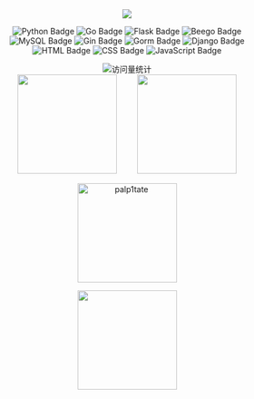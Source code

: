 <div align="center">
<!-- knock code pictures 敲代码的图片 -->
  <img src="https://cdn.jsdelivr.net/gh/palp1tate/palp1tate/img/coding.gif" /><br>

![Python Badge](https://img.shields.io/badge/Python-3776AB?logo=python&logoColor=fff&style=flat)
![Go Badge](https://img.shields.io/badge/Go-blue?logo=go&logoColor=fff&style=flat)
![Flask Badge](https://img.shields.io/badge/Flask-4FC08D?logo=flask&logoColor=fff&style=flat)
![Beego Badge](https://img.shields.io/badge/Beego-41CD52?logo=beego&logoColor=fff&style=flat)
![MySQL Badge](https://img.shields.io/badge/MySQL-47A248?logo=mysql&logoColor=fff&style=flat)
![Gin Badge](https://img.shields.io/badge/Gin-3DDC84?logo=gin&logoColor=fff&style=flat)
![Gorm Badge](https://img.shields.io/badge/Gorm-FCC624?logo=gorm&logoColor=fff&style=flat)
![Django Badge](https://img.shields.io/badge/Django-092E20?logo=django&logoColor=fff&style=flat)
![HTML Badge](https://img.shields.io/badge/HTML-E34F26?logo=html5&logoColor=fff&style=flat)
![CSS Badge](https://img.shields.io/badge/CSS-1572B6?logo=css3&logoColor=fff&style=flat)
![JavaScript Badge](https://img.shields.io/badge/JavaScript-F7DF1E?logo=javascript&logoColor=000&style=flat)

<div align="center">
  <!-- visitor statistics logo 访客数统计徽标 -->
  <img src="https://komarev.com/ghpvc/?username=palp1tate&label=Views&color=0e75b6&style=flat" alt="访问量统计" />
</div>

<div align="center">
    <span>&emsp;&emsp;</span>
    <img height="175px" src="https://github-readme-stats.vercel.app/api?username=palp1tate&count_private=true&show_icons=true" />
    <span>&emsp;&emsp;</span>
    <img height="175px" src="https://github-readme-stats.vercel.app/api/top-langs/?username=palp1tate&layout=compact&langs_count=8" />
    <span>&emsp;&emsp;</span>
</div>

<p align="center">
    <img height="175px" src="https://github-profile-trophy.vercel.app/?username=palp1tate&title=Stars,Followers,MultiLanguage,Commits,Issues,PullRequest,Repositories&margin-w=10&margin-h=10" alt="palp1tate" />
</p>

<div align="center">
<img height="175px" src="https://github-readme-streak-stats.herokuapp.com/?user=palp1tate&theme=light&hide_border=true" />
</div>

